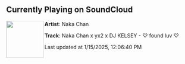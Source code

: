 ## Currently Playing on SoundCloud

[<img align="left" width="100" src="https://i1.sndcdn.com/artworks-HABvOvazKmsKTHR5-8b3vUA-t500x500.jpg">](https://soundcloud.com/nakachanidol/naka-chan-x-yx2-x-dj-kelsey-found-luv)

**Artist**: Naka Chan 

**Track**: Naka Chan x yx2 x DJ KELSEY - ♡ found luv ♡

Last updated at 1/15/2025, 12:06:40 PM
